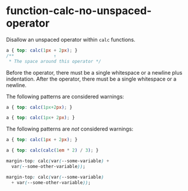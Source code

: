 # function-calc-no-unspaced-operator

Disallow an unspaced operator within `calc` functions.

```css
a { top: calc(1px + 2px); }
/**               ↑
 * The space around this operator */
```

Before the operator, there must be a single whitespace or a newline plus indentation. After the operator, there must be a single whitespace or a newline.

The following patterns are considered warnings:

```css
a { top: calc(1px+2px); }
```

```css
a { top: calc(1px+ 2px); }
```

The following patterns are *not* considered warnings:

```css
a { top: calc(1px + 2px); }
```

```css
a { top: calc(calc(1em * 2) / 3); }
```

```css
margin-top: calc(var(--some-variable) +
  var(--some-other-variable));
```

```css
margin-top: calc(var(--some-variable)
  + var(--some-other-variable));
```
